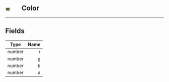 ## ![unknown](../../.gitbook/assets/unknown.png) ![Base](../../.gitbook/assets/base.png) Color


------
## Fields

| Type   | Name |
| ------ | ---: |
| number | r |
| number | g |
| number | b |
| number | a |

